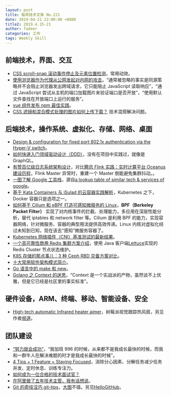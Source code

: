```yaml
---
layout: post
title: 每周技术文章 No.221
date: 2019-04-21 22:00:00 +0800
title2: 2019.4.15-21
author: fadeer
categories: 工作
tags: Weekly Skill
---
```


## 前端技术，界面、交互

- [CSS scroll-snap 滚动事件停止及元素位置检测](https://www.zhangxinxu.com/wordpress/2019/04/css-scroll-snap-event-element-detect/)，常用动效。
- [使用浏览器作为代理从公网发起对内网的攻击](https://github.com/neal1991/articles-translator/blob/master/%E4%BD%BF%E7%94%A8%E6%B5%8F%E8%A7%88%E5%99%A8%E4%BD%9C%E4%B8%BA%E4%BB%A3%E7%90%86%E4%BB%8E%E5%85%AC%E7%BD%91%E5%8F%91%E8%B5%B7%E5%AF%B9%E5%86%85%E7%BD%91%E7%9A%84%E6%94%BB%E5%87%BB.md)，“通常被忽略的事实是同源策略并不会阻止浏览器发出跨域请求，它只能阻止 JavaScript 读取响应”，“通过 JavaScript 尝试从主机的端口加载图片来验证端口是否开放”，“使用默认文件查找在开放端口上运行的服务”。
- [vue 组件发布 npm 最佳实践](https://github.com/levy9527/blog/issues/2)。
- [CSS 滤镜和混合模式处理的图片如何上传下载？](https://www.zhangxinxu.com/wordpress/2019/04/save-css-filter-blend-mode-image/) 技术混搭解决问题。

## 后端技术，操作系统、虚拟化、存储、网络、桌面

- [Design & configuration for fixed port 802.1x authentication via the Hyper-V switch](https://blog.workinghardinit.work/2019/04/15/design-configuration-for-fixed-port-802-1x-authentication-via-the-hyper-v-switch/)。
- [如何快速入门领域驱动设计（DDD）](http://app.gitbook.cn/page/diurnalShare/202)，没有在项目中实践过，就像是 GraphQL。
- [有赞百亿级日志系统架构设计](https://tech.youzan.com/you-zan-bai-yi-ji-ri-zhi-xi-tong-jia-gou-she-ji/)，对比[腾讯 Flink 实践：实时计算平台 Oceanus 建设历程](https://www.infoq.cn/article/88iAJGkAzDXW5hUt-Joh)，Flink Master 异常时，重建一个 Master 倒能避免集群抖动。。
- [一图了解 Google 工具栈](https://mp.weixin.qq.com/s/8mChNs36m-kxL5CUsIHLcw)，源自[a lookup table of similar tech & services of google](https://github.com/jhuangtw-dev/xg2xg)。
- [基于 Kata Containers 与 iSulad 的云容器实践解析](https://www.infoq.cn/article/wcSmEKasstv*AdEPZE61)，Kubernetes 之下，Docker 容器只是选项之一。
- [如何基于 Cilium 和 eBPF 打造可感知微服务的 Linux](https://arthurchiao.github.io//blog/how-to-make-linux-microservice-aware-with-cilium-zh/)，**BPF（Berkeley Packet Filter）** 实现了对内核事件的拦截、处理能力，多应用在深层性能分析，替代 iptables 和 network filter 等。Cilium 是利用 BPF 的能力，实现容器网络，针对微服务、容器的典型用法提供高效传递。Linux 内核对虚拟化经过未知到已知，现在该去“感知”微服务容器了。
- [Kubernetes 网络插件（CNI）基准测试的最新结果](https://tonybai.com/2019/04/18/benchmark-result-of-k8s-network-plugin-cni/)。
- [一个高可靠性商用 Redis 集群方案介绍](http://app.gitbook.cn/page/diurnalShare/194)，使用 Java 客户端[Lettuce](https://github.com/lettuce-io/lettuce-core)实现的 Redis Cluster 节点状态维护。
- [K8S 存储的那点事儿：3 种 Ceph RBD 灾备方案对比](https://mp.weixin.qq.com/s/1vth9qnp0HrEX0aO8MkLeg)。
- [十大常用软件架构模式简介](http://blog.jobbole.com/114685/)。
- [Go 语言中的 make 和 new](https://draveness.me/golang-make-and-new)。
- [Golang 之 Context 的迷思](https://huoding.com/2019/04/15/730)，“Context 是一个实战派的产物，虽然谈不上优雅，但是它已经是社区里的事实标准”。

## 硬件设备，ARM、终端、移动、智能设备、安全

- [High-tech automatic Infrared heater aimer](http://woodgears.ca/tech/heater_aimer.html)，树莓派视觉跟踪热风扇，另见作者[频道](https://www.youtube.com/channel/UCckETVOT59aYw80B36aP9vw)。

## 团队建设

- [“努力就会成功”](https://coolshell.cn/articles/19271.html)，“我加班 996 的时候，从来都不是我成长最快的时候，而我和一群牛人在解决难题的时才是我成长最快的时候”。
- [4 Tips + 1 Feature = Staying Focused](https://www.xmind.net/blog/en/2019/01/4-tips-1-feature-staying-focused/)，消除分心因素、分解任务减少任务并发、定时休息、训练专注力。
- [如何成为一位合格的技术面试官？](http://jartto.wang/2019/04/07/learn-interview)
- [在阿里做了五年技术主管，我有话想说](https://mp.weixin.qq.com/s?__biz=MzIzOTU0NTQ0MA==&mid=2247490113&idx=1&sn=c25c6f392d4a6e780b18b61a6c858af1)。
- [Git 的奇技淫巧 git-tips](https://github.com/521xueweihan/git-tips)，[大图](https://raw.githubusercontent.com/521xueweihan/git-tips/master/assets/git.png)不错。另见[HelloGitHub](https://github.com/521xueweihan/HelloGitHub)。
